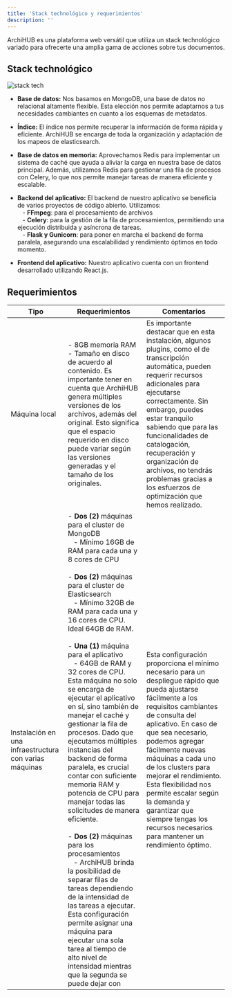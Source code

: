 ```yaml
---
title: 'Stack technológico y requerimientos'
description: ''
---
```


ArchiHUB es una plataforma web versátil que utiliza un stack technológico variado para ofrecerte una amplia gama de acciones sobre tus documentos.

## Stack technológico

![stack tech](/archihub.github.io/imagenes/infra.png)

- __Base de datos:__ Nos basamos en MongoDB, una base de datos no relacional altamente flexible. Esta elección nos permite adaptarnos a tus necesidades cambiantes en cuanto a los esquemas de metadatos.

- __Índice:__ El índice nos permite recuperar la información de forma rápida y eficiente. ArchiHUB se encarga de toda la organización y adaptación de los mapeos de elasticsearch.

- __Base de datos en memoria:__ Aprovechamos Redis para implementar un sistema de caché que ayuda a aliviar la carga en nuestra base de datos principal. Además, utilizamos Redis para gestionar una fila de procesos con Celery, lo que nos permite manejar tareas de manera eficiente y escalable.

- __Backend del aplicativo:__ El backend de nuestro aplicativo se beneficia de varios proyectos de código abierto. Utilizamos:
<br> &nbsp;&nbsp; - __FFmpeg__: para el procesamiento de archivos
<br> &nbsp;&nbsp; - __Celery__: para la gestión de la fila de procesamientos, permitiendo una ejecución distribuida y asíncrona de tareas.
<br> &nbsp;&nbsp; - __Flask y Gunicorn__: para poner en marcha el backend de forma paralela, asegurando una escalabilidad y rendimiento óptimos en todo momento.

- __Frontend del aplicativo:__ Nuestro aplicativo cuenta con un frontend desarrollado utilizando React.js.

## Requerimientos

| Tipo | Requerimientos | Comentarios |
| ----------- | ----------- | ----------- |
| Máquina local | - 8GB memoria RAM <br> - Tamaño en disco de acuerdo al contenido. Es importante tener en cuenta que ArchiHUB genera múltiples versiones de los archivos, además del original. Esto significa que el espacio requerido en disco puede variar según las versiones generadas y el tamaño de los originales.| Es importante destacar que en esta instalación, algunos plugins, como el de transcripción automática, pueden requerir recursos adicionales para ejecutarse correctamente. Sin embargo, puedes estar tranquilo sabiendo que para las funcionalidades de catalogación, recuperación y organización de archivos, no tendrás problemas gracias a los esfuerzos de optimización que hemos realizado. |
| Instalación en una infraestructura con varias máquinas | - __Dos (2)__ máquinas para el cluster de MongoDB <br> &nbsp;&nbsp; - Mínimo 16GB de RAM para cada una y 8 cores de CPU <br><br> - __Dos (2)__ máquinas para el cluster de Elasticsearch <br> &nbsp;&nbsp; - Mínimo 32GB de RAM para cada una y 16 cores de CPU. Ideal 64GB de RAM. <br><br> - __Una (1)__ máquina para el aplicativo <br> &nbsp;&nbsp; - 64GB de RAM y 32 cores de CPU. Esta máquina no solo se encarga de ejecutar el aplicativo en sí, sino también de manejar el caché y gestionar la fila de procesos. Dado que ejecutamos múltiples instancias del backend de forma paralela, es crucial contar con suficiente memoria RAM y potencia de CPU para manejar todas las solicitudes de manera eficiente. <br><br> - __Dos (2)__ máquinas para los procesamientos <br> &nbsp;&nbsp; - ArchiHUB brinda la posibilidad de separar filas de tareas dependiendo de la intensidad de las tareas a ejecutar. Esta configuración permite asignar una máquina para ejecutar una sola tarea al tiempo de alto nivel de intensidad mientras que la segunda se puede dejar con | Esta configuración proporciona el mínimo necesario para un despliegue rápido que pueda ajustarse fácilmente a los requisitos cambiantes de consulta del aplicativo. En caso de que sea necesario, podemos agregar fácilmente nuevas máquinas a cada uno de los clusters para mejorar el rendimiento. Esta flexibilidad nos permite escalar según la demanda y garantizar que siempre tengas los recursos necesarios para mantener un rendimiento óptimo. |